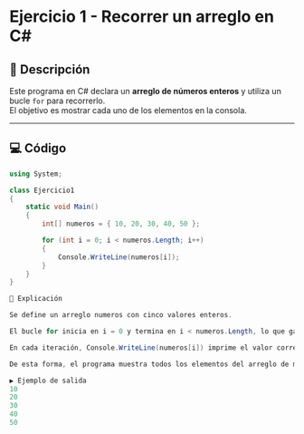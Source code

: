 # Ejercicio 1 - Recorrer un arreglo en C#

## 📌 Descripción
Este programa en C# declara un **arreglo de números enteros** y utiliza un bucle `for` para recorrerlo.  
El objetivo es mostrar cada uno de los elementos en la consola.

---

## 💻 Código

```csharp
using System;

class Ejercicio1
{
    static void Main()
    {
        int[] numeros = { 10, 20, 30, 40, 50 };

        for (int i = 0; i < numeros.Length; i++)
        {
            Console.WriteLine(numeros[i]);
        }
    }
}

📖 Explicación

Se define un arreglo numeros con cinco valores enteros.

El bucle for inicia en i = 0 y termina en i < numeros.Length, lo que garantiza que se recorra todo el arreglo.

En cada iteración, Console.WriteLine(numeros[i]) imprime el valor correspondiente a la posición actual.

De esta forma, el programa muestra todos los elementos del arreglo de manera ordenada.

▶️ Ejemplo de salida
10
20
30
40
50